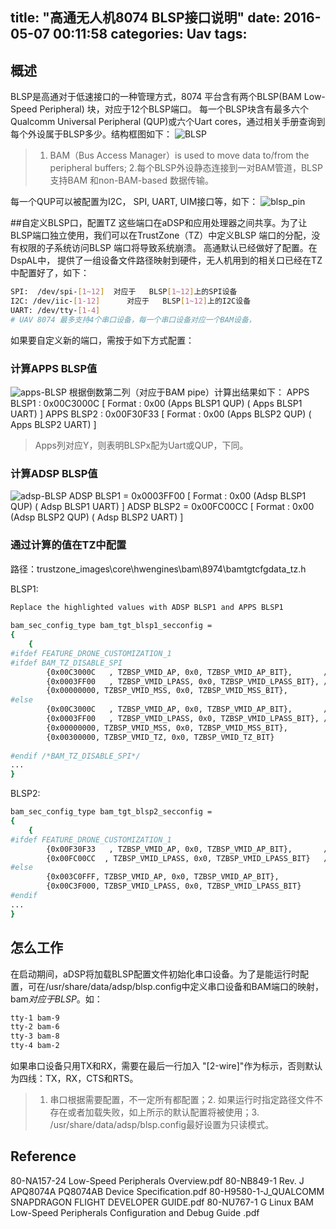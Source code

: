 title: "高通无人机8074 BLSP接口说明"
date: 2016-05-07 00:11:58
categories: Uav
tags:
---
## 概述
BLSP是高通对于低速接口的一种管理方式，8074 平台含有两个BLSP(BAM Low-Speed Peripheral) 块，对应于12个BLSP端口。 每一个BLSP块含有最多六个Qualcomm Universal Peripheral (QUP)或六个Uart cores，通过相关手册查询到每个外设属于BLSP多少。结构框图如下：
![BLSP](http://7xjdax.com1.z0.glb.clouddn.com/BLSP.png)
>1. BAM（Bus Access Manager）is used to move data to/from the peripheral buffers;  2.每个BLSP外设静态连接到一对BAM管道，BLSP支持BAM 和non-BAM-based 数据传输。

<!--more-->
每一个QUP可以被配置为I2C， SPI, UART, UIM接口等，如下：
![blsp_pin](http://7xjdax.com1.z0.glb.clouddn.com/blsp_pin.jpg)

##自定义BLSP口，配置TZ
这些端口在aDSP和应用处理器之间共享。为了让BLSP端口独立使用，我们可以在TrustZone（TZ）中定义BLSP 端口的分配，没有权限的子系统访问BLSP 端口将导致系统崩溃。 高通默认已经做好了配置。在DspAL中， 提供了一组设备文件路径映射到硬件，无人机用到的相关口已经在TZ中配置好了，如下：
```bash
SPI:  /dev/spi-[1~12]  对应于   BLSP[1~12]上的SPI设备
I2C: /dev/iic-[1-12]      对应于   BLSP[1~12]上的I2C设备
UART: /dev/tty-[1-4]
# UAV 8074 最多支持4个串口设备，每一个串口设备对应一个BAM设备， 
```
如果要自定义新的端口，需按于如下方式配置：
### 计算APPS BLSP值
![apps-BLSP](http://7xjdax.com1.z0.glb.clouddn.com/apps_blsp.jpg)
根据倒数第二列（对应于BAM pipe）计算出结果如下：
APPS BLSP1 : 0x00C3000C   [ Format : 0x00 (Apps BLSP1 QUP) ( Apps BLSP1 UART) ]
APPS BLSP2 : 0x00F30F33   [ Format : 0x00 (Apps BLSP2 QUP) ( Apps BLSP2 UART) ]
> Apps列对应Y，则表明BLSPx配为Uart或QUP，下同。

### 计算ADSP BLSP值
![adsp-BLSP](http://7xjdax.com1.z0.glb.clouddn.com/adsp_blsp.jpg)
ADSP BLSP1 = 0x0003FF00   [ Format : 0x00 (Adsp BLSP1 QUP) ( Adsp BLSP1 UART) ]
ADSP BLSP2 = 0x00FC00CC  [ Format : 0x00 (Adsp BLSP2 QUP) ( Adsp BLSP2 UART) ]

### 通过计算的值在TZ中配置 
路径：trustzone_images\core\hwengines\bam\8974\bamtgtcfgdata_tz.h
 
BLSP1:
```bash
Replace the highlighted values with ADSP BLSP1 and APPS BLSP1
 
bam_sec_config_type bam_tgt_blsp1_secconfig =
{
    {
#ifdef FEATURE_DRONE_CUSTOMIZATION_1 
#ifdef BAM_TZ_DISABLE_SPI
        {0x00C3000C   , TZBSP_VMID_AP, 0x0, TZBSP_VMID_AP_BIT},       // APPS BLSP1
        {0x0003FF00   , TZBSP_VMID_LPASS, 0x0, TZBSP_VMID_LPASS_BIT}, // ADSP BLSP1
        {0x00000000, TZBSP_VMID_MSS, 0x0, TZBSP_VMID_MSS_BIT},
#else
        {0x00C3000C   , TZBSP_VMID_AP, 0x0, TZBSP_VMID_AP_BIT},       // APPS BLSP1
        {0x0003FF00   , TZBSP_VMID_LPASS, 0x0, TZBSP_VMID_LPASS_BIT}, // ADSP BLSP1
        {0x00000000, TZBSP_VMID_MSS, 0x0, TZBSP_VMID_MSS_BIT},
        {0x00300000, TZBSP_VMID_TZ, 0x0, TZBSP_VMID_TZ_BIT}
      
#endif /*BAM_TZ_DISABLE_SPI*/
...
}
 ```
 
BLSP2:
```bash 
bam_sec_config_type bam_tgt_blsp2_secconfig =
{
    {
#ifdef FEATURE_DRONE_CUSTOMIZATION_1 
        {0x00F30F33   , TZBSP_VMID_AP, 0x0, TZBSP_VMID_AP_BIT},       // APPS BLSP2
        {0x00FC00CC  , TZBSP_VMID_LPASS, 0x0, TZBSP_VMID_LPASS_BIT}   // ADSP BLSP2
#else
        {0x003C0FFF, TZBSP_VMID_AP, 0x0, TZBSP_VMID_AP_BIT},
        {0x00C3F000, TZBSP_VMID_LPASS, 0x0, TZBSP_VMID_LPASS_BIT}
#endif
...
}
```

## 怎么工作
在启动期间，aDSP将加载BLSP配置文件初始化串口设备。为了是能运行时配置，可在/usr/share/data/adsp/blsp.config中定义串口设备和BAM端口的映射，bam*对应于BLSP*。如：
```bash
tty-1 bam-9
tty-2 bam-6
tty-3 bam-8
tty-4 bam-2
```
如果串口设备只用TX和RX，需要在最后一行加入 "[2-wire]"作为标示，否则默认为四线：TX，RX，CTS和RTS。

> 1. 串口根据需要配置，不一定所有都配置；2. 如果运行时指定路径文件不存在或者加载失败，如上所示的默认配置将被使用；3. /usr/share/data/adsp/blsp.config最好设置为只读模式。


## Reference
80-NA157-24  Low-Speed Peripherals Overview.pdf
80-NB849-1 Rev. J  APQ8074A PQ8074AB Device Specification.pdf
80-H9580-1-J_QUALCOMM SNAPDRAGON FLIGHT DEVELOPER GUIDE.pdf
80-NU767-1 G Linux BAM Low-Speed Peripherals Configuration and Debug Guide  .pdf